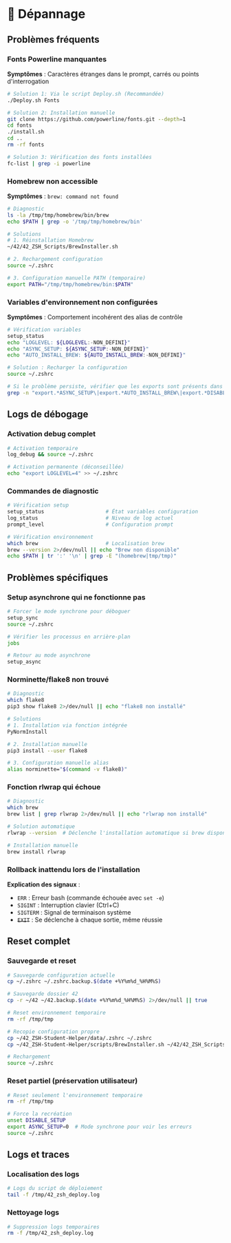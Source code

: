 # 🔧 Dépannage

## Problèmes fréquents

### Fonts Powerline manquantes

**Symptômes** : Caractères étranges dans le prompt, carrés ou points d'interrogation

```bash
# Solution 1: Via le script Deploy.sh (Recommandée)
./Deploy.sh Fonts

# Solution 2: Installation manuelle
git clone https://github.com/powerline/fonts.git --depth=1
cd fonts
./install.sh
cd ..
rm -rf fonts

# Solution 3: Vérification des fonts installées
fc-list | grep -i powerline
```

### Homebrew non accessible

**Symptômes** : `brew: command not found`

```bash
# Diagnostic
ls -la /tmp/tmp/homebrew/bin/brew
echo $PATH | grep -o '/tmp/tmp/homebrew/bin'

# Solutions
# 1. Réinstallation Homebrew
~/42/42_ZSH_Scripts/BrewInstaller.sh

# 2. Rechargement configuration
source ~/.zshrc

# 3. Configuration manuelle PATH (temporaire)
export PATH="/tmp/tmp/homebrew/bin:$PATH"
```

### Variables d'environnement non configurées

**Symptômes** : Comportement incohérent des alias de contrôle

```bash
# Vérification variables
setup_status
echo "LOGLEVEL: ${LOGLEVEL:-NON_DEFINI}"
echo "ASYNC_SETUP: ${ASYNC_SETUP:-NON_DEFINI}"
echo "AUTO_INSTALL_BREW: ${AUTO_INSTALL_BREW:-NON_DEFINI}"

# Solution : Recharger la configuration
source ~/.zshrc

# Si le problème persiste, vérifier que les exports sont présents dans ~/.zshrc
grep -n "export.*ASYNC_SETUP\|export.*AUTO_INSTALL_BREW\|export.*DISABLE_SETUP" ~/.zshrc
```

## Logs de débogage

### Activation debug complet

```bash
# Activation temporaire
log_debug && source ~/.zshrc

# Activation permanente (déconseillée)
echo "export LOGLEVEL=4" >> ~/.zshrc
```

### Commandes de diagnostic

```bash
# Vérification setup
setup_status                    # État variables configuration
log_status                      # Niveau de log actuel
prompt_level                    # Configuration prompt

# Vérification environnement
which brew                      # Localisation brew
brew --version 2>/dev/null || echo "Brew non disponible"
echo $PATH | tr ':' '\n' | grep -E "(homebrew|tmp/tmp)"
```

## Problèmes spécifiques

### Setup asynchrone qui ne fonctionne pas

```bash
# Forcer le mode synchrone pour déboguer
setup_sync
source ~/.zshrc

# Vérifier les processus en arrière-plan
jobs

# Retour au mode asynchrone
setup_async
```

### Norminette/flake8 non trouvé

```bash
# Diagnostic
which flake8
pip3 show flake8 2>/dev/null || echo "flake8 non installé"

# Solutions
# 1. Installation via fonction intégrée
PyNormInstall

# 2. Installation manuelle
pip3 install --user flake8

# 3. Configuration manuelle alias
alias norminette="$(command -v flake8)"
```

### Fonction rlwrap qui échoue

```bash
# Diagnostic
which brew
brew list | grep rlwrap 2>/dev/null || echo "rlwrap non installé"

# Solution automatique
rlwrap --version  # Déclenche l'installation automatique si brew disponible

# Installation manuelle
brew install rlwrap
```

### Rollback inattendu lors de l'installation

**Explication des signaux** :
- `ERR` : Erreur bash (commande échouée avec `set -e`)
- `SIGINT` : Interruption clavier (Ctrl+C)
- `SIGTERM` : Signal de terminaison système
- ~~`EXIT`~~ : Se déclenche à chaque sortie, même réussie


## Reset complet

### Sauvegarde et reset

```bash
# Sauvegarde configuration actuelle
cp ~/.zshrc ~/.zshrc.backup.$(date +%Y%m%d_%H%M%S)

# Sauvegarde dossier 42
cp -r ~/42 ~/42.backup.$(date +%Y%m%d_%H%M%S) 2>/dev/null || true

# Reset environnement temporaire
rm -rf /tmp/tmp

# Recopie configuration propre
cp ~/42_ZSH-Student-Helper/data/.zshrc ~/.zshrc
cp ~/42_ZSH-Student-Helper/scripts/BrewInstaller.sh ~/42/42_ZSH_Scripts/

# Rechargement
source ~/.zshrc
```

### Reset partiel (préservation utilisateur)

```bash
# Reset seulement l'environnement temporaire
rm -rf /tmp/tmp

# Force la recréation
unset DISABLE_SETUP
export ASYNC_SETUP=0  # Mode synchrone pour voir les erreurs
source ~/.zshrc
```

## Logs et traces

### Localisation des logs

```bash
# Logs du script de déploiement
tail -f /tmp/42_zsh_deploy.log
```

### Nettoyage logs

```bash
# Suppression logs temporaires
rm -f /tmp/42_zsh_deploy.log
```
